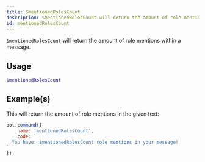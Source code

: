 ```yaml
---
title: $mentionedRolesCount
description: $mentionedRolesCount will return the amount of role mentions within a message.
id: mentionedRolesCount
---
```


`$mentionedRolesCount` will return the amount of role mentions within a message.

## Usage

```php
$mentionedRolesCount
```

## Example(s)

This will return the amount of role mentions in the given text:

```javascript
bot.command({
    name: 'mentionedRolesCount',
    code: `
  You have: $mentionedRolesCount role mentions in your message!
`
});
```
